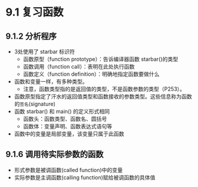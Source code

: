 # 9.1 复习函数

## 9.1.2 分析程序

* 3处使用了 starbar 标识符
    - 函数原型（function prototype）：告诉编译器函数 starbar()的类型
    - 函数调用（function call）：表明在此处执行函数
    - 函数定义（function definition）：明确地指定函数要做什么
* 函数和变量一样，有多种类型。
    - 注意，函数类型指的是返回值的类型，不是函数参数的类型（P253）。
* 函数原型指定了汗水的返回值类型和函数接收的参数类型。这些信息称为函数的`签名`(signature)
* 函数 starbar() 和 main() 的定义形式相同
    - 函数头：函数类型、函数名、圆括号
    - 函数体：变量声明、函数表达式语句等
* 函数中的变量是局部变量，该变量只属于此函数

## 9.1.6 调用待实际参数的函数

* 形式参数是被调函数(called function)中的变量
* 实际参数是主调函数(calling function)赋给被调函数的具体值
